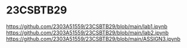 # 23CSBTB29
https://github.com/2303A51559/23CSBTB29/blob/main/lab1.ipynb
https://github.com/2303A51559/23CSBTB29/blob/main/lab2.ipynb
https://github.com/2303A51559/23CSBTB29/blob/main/ASSIGN3.ipynb
